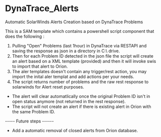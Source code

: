 # DynaTrace_Alerts
Automatic SolarWinds Alerts Creation based on DynaTrace Problems

This is a SAM template which contains a powershell script component that does the following :

1) Pulling "Open" Problems (last 1hour) in DynaTrace via RESTAPI and saving the response as json in a directory in C:\ drive.
2) Then for each Problem ID detected in the json file the script will create an alert based on a XML template (provided) and then it will invoke swis to import that alert to Orion.
3) The aler templates doesn't contain any trigger/rest action, you may import the inital aler templat and add actions per your needs.
4) The script returns number of problems and the raw rest response to solarwinds for Alert reset purposes. 

* The alert will clear automatlically once the original Problem ID isn't in open status anymore (not returned in the rest response).
* The script will not create an alert if there is existing alert in Orion with the same Problem ID.



----- Future steps ------

* Add a automatic  removal of closed alerts from Orion database.
